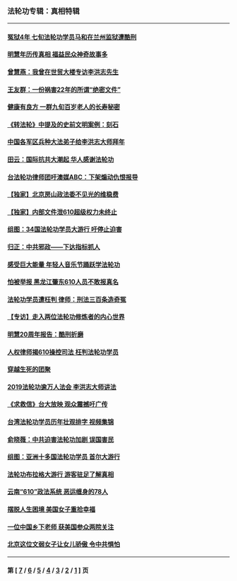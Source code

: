 ### 法轮功专辑：真相特辑
---
#### [冤狱4年 七旬法轮功学员马和在兰州监狱遭酷刑](../../pages/nf4389/n13304688.md?11200430) 
#### [明慧年历传真相 福益民众神奇故事多](../../pages/nf4389/n13294545.md?11200430) 
#### [曾慧燕：我曾在世贸大楼专访李洪志先生](../../pages/nf4389/n12898729.md?11200430) 
#### [王友群：一份祸害22年的所谓“绝密文件”](../../pages/nf4389/n12871750.md?11200430) 
#### [健康有良方 一群九旬百岁老人的长寿秘密](../../pages/nf4389/n12847475.md?11200430) 
#### [《转法轮》中提及的史前文明案例：刻石](../../pages/nf4389/n12758577.md?11200430) 
#### [中国各军区兵种大法弟子给李洪志大师拜年](../../pages/nf4389/n12750047.md?11200430) 
#### [田云：国际抗共大潮起 华人感谢法轮功](../../pages/nf4389/n12357708.md?11200430) 
#### [台法轮功律师团吁澳媒ABC：下架煽动仇恨报导](../../pages/nf4389/n12279917.md?11200430) 
#### [【独家】北京房山政法委不见光的维稳费](../../pages/nf4389/n12031979.md?11200430) 
#### [【独家】内部文件泄610超级权力未终止](../../pages/nf4389/n12023895.md?11200430) 
#### [组图：34国法轮功学员大游行 吁停止迫害](../../pages/nf4389/n11492658.md?11200430) 
#### [归正：中共邪政——下达指标抓人](../../pages/nf4389/n11474770.md?11200430) 
#### [感受巨大能量 年轻人音乐节踊跃学法轮功](../../pages/nf4389/n11441981.md?11200430) 
#### [怕被举报 黑龙江肇东610人员不敢报真名](../../pages/nf4389/n11436499.md?11200430) 
#### [法轮功学员遭枉判 律师：刑法三百条造奇冤](../../pages/nf4389/n11433943.md?11200430) 
#### [【专访】走入两位法轮功修炼者的内心世界](../../pages/nf4389/n11415623.md?11200430) 
#### [明慧20周年报告：酷刑折磨](../../pages/nf4389/n11387954.md?11200430) 
#### [人权律师揭610操控司法 枉判法轮功学员](../../pages/nf4389/n11313370.md?11200430) 
#### [穿越生死的团聚](../../pages/nf4389/n11258922.md?11200430) 
#### [2019法轮功逾万人法会 李洪志大师讲法](../../pages/nf4389/n11265303.md?11200430) 
#### [《求救信》台大放映 观众震撼吁广传](../../pages/nf4389/n10922251.md?11200430) 
#### [台湾法轮功学员历年壮观排字 视频集锦](../../pages/nf4389/n10878789.md?11200430) 
#### [俞晓薇：中共迫害法轮功加剧 误国害民](../../pages/nf4389/n10859260.md?11200430) 
#### [组图：亚洲十多国法轮功学员 首尔大游行](../../pages/nf4389/n10781149.md?11200430) 
#### [法轮功布拉格大游行 游客驻足了解真相](../../pages/nf4389/n10749360.md?11200430) 
#### [云南“610”政法系统 恶运缠身的78人](../../pages/nf4389/n10747534.md?11200430) 
#### [摆脱人生困境 美国女子重拾幸福](../../pages/nf4389/n10688678.md?11200430) 
#### [一位中国乡下老师 获美国参众两院关注](../../pages/nf4389/n10683927.md?11200430) 
#### [北京这位文弱女子让女儿骄傲 令中共惧怕](../../pages/nf4389/n10668341.md?11200430) 

---
#### 第 [ [7](./7.md?11200430) / [6](./6.md?11200430) / [5](./5.md?11200430) / [4](./4.md?11200430) / [3](./3.md?11200430) / [2](./2.md?11200430) / [1](./1.md?11200430) ] 页
